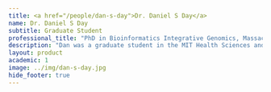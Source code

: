 ```yaml
---
title: <a href="/people/dan-s-day">Dr. Daniel S Day</a>
name: Dr. Daniel S Day
subtitle: Graduate Student
professional_title: "PhD in Bioinformatics Integrative Genomics, Massachusetts Institute of Technology, Graduate Student (2009-2014), Postdoctoral Researcher at Rick Young Lab, Whitehead Institute"  # Joined professional titles
description: "Dan was a graduate student in the MIT Health Sciences and Technology division, in the BIG (Bioinformatics and Integrative Genomics) program. He spent his summer after junior year in college working in the Park lab and has returned as a grad student. Dan has worked on analysis of epigenomic data from next-generation sequencing.Dan is currently a postdoctoral researcher in Rick Young Lab across the river."
layout: product
academic: 1
image: ../img/dan-s-day.jpg
hide_footer: true
---
```

